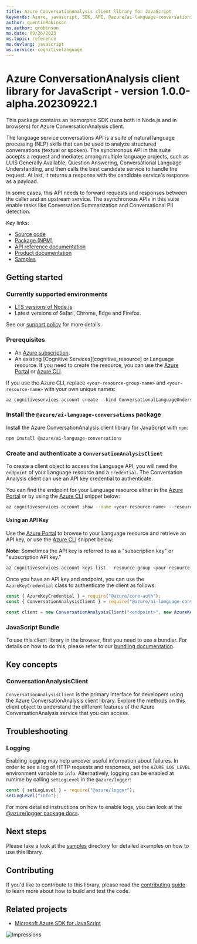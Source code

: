 ```yaml
---
title: Azure ConversationAnalysis client library for JavaScript
keywords: Azure, javascript, SDK, API, @azure/ai-language-conversations, cognitivelanguage
author: quentinRobinson
ms.author: qrobinson
ms.date: 09/26/2023
ms.topic: reference
ms.devlang: javascript
ms.service: cognitivelanguage
---
```

# Azure ConversationAnalysis client library for JavaScript - version 1.0.0-alpha.20230922.1 


This package contains an isomorphic SDK (runs both in Node.js and in browsers) for Azure ConversationAnalysis client.

The language service conversations API is a suite of natural language processing (NLP) skills that can be used to analyze structured conversations (textual or spoken). The synchronous API in this suite accepts a request and mediates among multiple language projects, such as LUIS Generally Available, Question Answering, Conversational Language Understanding, and then calls the best candidate service to handle the request. At last, it returns a response with the candidate service's response as a payload.

 In some cases, this API needs to forward requests and responses between the caller and an upstream service. The asynchronous APIs in this suite enable tasks like Conversation Summarization and Conversational PII detection.

Key links:

- [Source code](https://github.com/Azure/azure-sdk-for-js/tree/main/sdk/cognitivelanguage/ai-language-conversations)
- [Package (NPM)](https://www.npmjs.com/package/@azure/ai-language-conversations)
- [API reference documentation](https://aka.ms/clujsapidocs)
- [Product documentation](/azure/cognitive-services/language-service/)
- [Samples](https://github.com/Azure/azure-sdk-for-js/tree/main/sdk/cognitivelanguage/ai-language-conversations/samples-dev)

## Getting started

### Currently supported environments

- [LTS versions of Node.js](https://github.com/nodejs/release#release-schedule)
- Latest versions of Safari, Chrome, Edge and Firefox.

See our [support policy](https://github.com/Azure/azure-sdk-for-js/blob/main/SUPPORT.md) for more details.

### Prerequisites

- An [Azure subscription][azure_sub].
- An existing [Cognitive Services][cognitive_resource] or Language resource. If you need to create the resource, you can use the [Azure Portal][azure_portal] or [Azure CLI][azure_cli].

If you use the Azure CLI, replace `<your-resource-group-name>` and `<your-resource-name>` with your own unique names:

```PowerShell
az cognitiveservices account create --kind ConversationalLanguageUnderstanding --resource-group <your-resource-group-name> --name <your-resource-name> --sku <your-sku-name> --location <your-location>
```

### Install the `@azure/ai-language-conversations` package

Install the Azure ConversationAnalysis client library for JavaScript with `npm`:

```bash
npm install @azure/ai-language-conversations
```

### Create and authenticate a `ConversationAnalysisClient`

To create a client object to access the Language API, you will need the `endpoint` of your Language resource and a `credential`. The Conversation Analysis client can use an API key credential to authenticate.

You can find the endpoint for your Language resource either in the [Azure Portal][azure_portal] or by using the [Azure CLI][azure_cli] snippet below:

```bash
az cognitiveservices account show --name <your-resource-name> --resource-group <your-resource-group-name> --query "properties.endpoint"
```

#### Using an API Key

Use the [Azure Portal][azure_portal] to browse to your Language resource and retrieve an API key, or use the [Azure CLI][azure_cli] snippet below:

**Note:** Sometimes the API key is referred to as a "subscription key" or "subscription API key."

```PowerShell
az cognitiveservices account keys list --resource-group <your-resource-group-name> --name <your-resource-name>
```

Once you have an API key and endpoint, you can use the `AzureKeyCredential` class to authenticate the client as follows:

```javascript
const { AzureKeyCredential } = require("@azure/core-auth");
const { ConversationAnalysisClient } = require("@azure/ai-language-conversations");

const client = new ConversationAnalysisClient("<endpoint>", new AzureKeyCredential("<API key>"));
```

### JavaScript Bundle
To use this client library in the browser, first you need to use a bundler. For details on how to do this, please refer to our [bundling documentation](https://aka.ms/AzureSDKBundling).

## Key concepts

### ConversationAnalysisClient

`ConversationAnalysisClient` is the primary interface for developers using the Azure ConversationAnalysis client library. Explore the methods on this client object to understand the different features of the Azure ConversationAnalysis service that you can access.

## Troubleshooting

### Logging

Enabling logging may help uncover useful information about failures. In order to see a log of HTTP requests and responses, set the `AZURE_LOG_LEVEL` environment variable to `info`. Alternatively, logging can be enabled at runtime by calling `setLogLevel` in the `@azure/logger`:

```javascript
const { setLogLevel } = require("@azure/logger");
setLogLevel("info");
```

For more detailed instructions on how to enable logs, you can look at the [@azure/logger package docs](https://github.com/Azure/azure-sdk-for-js/tree/main/sdk/core/logger).

## Next steps

Please take a look at the [samples](https://github.com/Azure/azure-sdk-for-js/tree/main/sdk/cognitivelanguage/ai-language-conversations/samples-dev) directory for detailed examples on how to use this library.

## Contributing

If you'd like to contribute to this library, please read the [contributing guide](https://github.com/Azure/azure-sdk-for-js/blob/main/CONTRIBUTING.md) to learn more about how to build and test the code.

## Related projects

- [Microsoft Azure SDK for JavaScript](https://github.com/Azure/azure-sdk-for-js)

![Impressions](https://azure-sdk-impressions.azurewebsites.net/api/impressions/azure-sdk-for-js%2Fsdk%2Fcognitivelanguage%2Fai-language-conversations%2FREADME.png)

[azure_cli]: /cli/azure
[azure_sub]: https://azure.microsoft.com/free/
[azure_portal]: https://portal.azure.com
[azure_identity]: https://github.com/Azure/azure-sdk-for-js/tree/main/sdk/identity/identity
[defaultazurecredential]: https://github.com/Azure/azure-sdk-for-js/tree/main/sdk/identity/identity#defaultazurecredential


